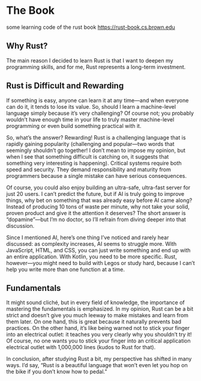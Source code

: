 # The Book

some learning code of the rust book https://rust-book.cs.brown.edu

## Why Rust?

The main reason I decided to learn Rust is that I want to deepen my programming skills, and for me, Rust represents a long-term investment.

## Rust is Difficult and Rewarding

If something is easy, anyone can learn it at any time—and when everyone can do it, it tends to lose its value. So, should I learn a machine-level language simply because it’s very challenging? Of course not; you probably wouldn’t have enough time in your life to truly master machine-level programming or even build something practical with it.

So, what’s the answer? Rewarding! Rust is a challenging language that is rapidly gaining popularity (challenging and popular—two words that seemingly shouldn’t go together! I don’t mean to impose my opinion, but when I see that something difficult is catching on, it suggests that something very interesting is happening). Critical systems require both speed and security. They demand responsibility and maturity from programmers because a single mistake can have serious consequences.

Of course, you could also enjoy building an ultra-safe, ultra-fast server for just 20 users. I can’t predict the future, but if AI is truly going to improve things, why bet on something that was already easy before AI came along? Instead of producing 10 tons of waste per minute, why not take your solid, proven product and give it the attention it deserves? The short answer is “dopamine”—but I’m no doctor, so I’ll refrain from diving deeper into that discussion.

Since I mentioned AI, here’s one thing I’ve noticed and rarely hear discussed: as complexity increases, AI seems to struggle more. With JavaScript, HTML, and CSS, you can just write something and end up with an entire application. With Kotlin, you need to be more specific. Rust, however—you might need to build with Legos or study hard, because I can’t help you write more than one function at a time.

## Fundamentals

It might sound cliché, but in every field of knowledge, the importance of mastering the fundamentals is emphasized. In my opinion, Rust can be a bit strict and doesn’t give you much leeway to make mistakes and learn from them later. On one hand, this is great because it naturally prevents bad practices. On the other hand, it’s like being warned not to stick your finger into an electrical outlet: it teaches you very clearly why you shouldn’t try it! Of course, no one wants you to stick your finger into an critical application electrical outlet  with 1,000,000 lines (kudos to Rust for that).

In conclusion, after studying Rust a bit, my perspective has shifted in many ways. I’d say, “Rust is a beautiful language that won’t even let you hop on the bike if you don’t know how to pedal.”